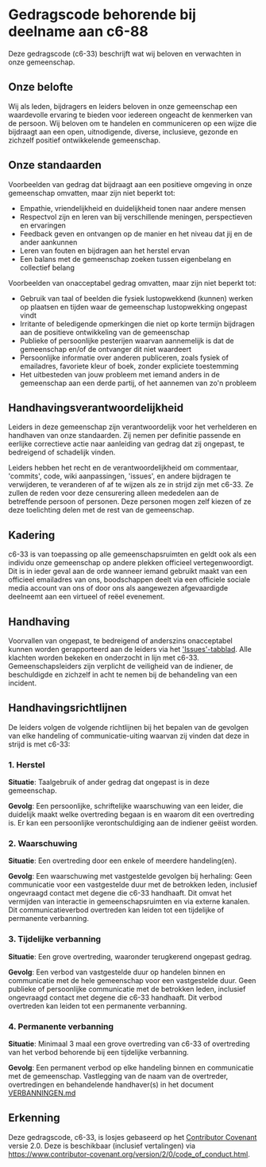 # Gedragscode behorende bij deelname aan c6-88

Deze gedragscode (c6-33) beschrijft wat wij beloven en verwachten in onze gemeenschap.

## Onze belofte

Wij als leden, bijdragers en leiders beloven in onze gemeenschap een waardevolle ervaring te bieden voor iedereen ongeacht de kenmerken van de persoon.
Wij beloven om te handelen en communiceren op een wijze die bijdraagt aan een open, uitnodigende, diverse, inclusieve, gezonde en zichzelf positief ontwikkelende gemeenschap.


## Onze standaarden

Voorbeelden van gedrag dat bijdraagt aan een positieve omgeving in onze gemeenschap omvatten, maar zijn niet beperkt tot:

* Empathie, vriendelijkheid en duidelijkheid tonen naar andere mensen
* Respectvol zijn en leren van bij verschillende meningen, perspectieven en ervaringen
* Feedback geven en ontvangen op de manier en het niveau dat jij en de ander aankunnen
* Leren van fouten en bijdragen aan het herstel ervan
* Een balans met de gemeenschap zoeken tussen eigenbelang en collectief belang

Voorbeelden van onacceptabel gedrag omvatten, maar zijn niet beperkt tot:
* Gebruik van taal of beelden die fysiek lustopwekkend (kunnen) werken op plaatsen en tijden waar de gemeenschap lustopwekking ongepast vindt
* Irritante of beledigende opmerkingen die niet op korte termijn bijdragen aan de positieve ontwikkeling van de gemeenschap
* Publieke of persoonlijke pesterijen waarvan aannemelijk is dat de gemeenschap en/of de ontvanger dit niet waardeert
* Persoonlijke informatie over anderen publiceren, zoals fysiek of emailadres, favoriete kleur of boek, zonder expliciete toestemming
* Het uitbesteden van jouw probleem met iemand anders in de gemeenschap aan een derde partij, of het aannemen van zo'n probleem

## Handhavingsverantwoordelijkheid

Leiders in deze gemeenschap zijn verantwoordelijk voor het verhelderen en handhaven van onze standaarden. Zij nemen per definitie passende en eerlijke correctieve actie naar aanleiding van gedrag dat zij ongepast, te bedreigend of schadelijk vinden.

Leiders hebben het recht en de verantwoordelijkheid om commentaar, 'commits', code, wiki aanpassingen, 'issues', en andere bijdragen te verwijderen, te veranderen of af te wijzen als ze in strijd zijn met c6-33. Ze zullen de reden voor deze censurering alleen mededelen aan de betreffende persoon of personen. Deze personen mogen zelf kiezen of ze deze toelichting delen met de rest van de gemeenschap.

## Kadering

c6-33 is van toepassing op alle gemeenschapsruimten en geldt ook als een individu onze gemeenschap op andere plekken officieel vertegenwoordigt. Dit is in ieder geval aan de orde wanneer iemand gebruikt maakt van een officieel emailadres van ons, boodschappen deelt via een officiele sociale media account van ons of door ons als aangewezen afgevaardigde deelneemt aan een virtueel of reëel evenement.

## Handhaving

Voorvallen van ongepast, te bedreigend of anderszins onacceptabel kunnen worden gerapporteerd aan de leiders via het ['Issues'-tabblad](https://github.com/bvangils/c6-88/issues). Alle klachten worden bekeken en onderzocht in lijn met c6-33. Gemeenschapsleiders zijn verplicht de veiligheid van de indiener, de beschuldigde en zichzelf in acht te nemen bij de behandeling van een incident.

## Handhavingsrichtlijnen

De leiders volgen de volgende richtlijnen bij het bepalen van de gevolgen van elke handeling of communicatie-uiting waarvan zij vinden dat deze in strijd is met c6-33:

### 1. Herstel

**Situatie**: Taalgebruik of ander gedrag dat ongepast is in deze gemeenschap.

**Gevolg**: Een persoonlijke, schriftelijke waarschuwing van een leider, die duidelijk maakt welke overtreding begaan is en waarom dit een overtreding is. Er kan een persoonlijke verontschuldiging aan de indiener geëist worden.

### 2. Waarschuwing

**Situatie**: Een overtreding door een enkele of meerdere handeling(en).

**Gevolg**: Een waarschuwing met vastgestelde gevolgen bij herhaling: Geen communicatie voor een vastgestelde duur met de betrokken leden, inclusief ongevraagd contact met degene die c6-33 handhaaft. Dit omvat het vermijden van interactie in gemeenschapsruimten en via externe kanalen. Dit communicatieverbod overtreden kan leiden tot een tijdelijke of permanente verbanning.

### 3. Tijdelijke verbanning

**Situatie**: Een grove overtreding, waaronder terugkerend ongepast gedrag.

**Gevolg**: Een verbod van vastgestelde duur op handelen binnen en communicatie met de hele gemeenschap voor een vastgestelde duur. Geen publieke of persoonlijke communicatie met de betrokken leden, inclusief ongevraagd contact met degene die c6-33 handhaaft. Dit verbod overtreden kan leiden tot een permanente verbanning.

### 4. Permanente verbanning

**Situatie**: Minimaal 3 maal een grove overtreding van c6-33 of overtreding van het verbod behorende bij een tijdelijke verbanning.

**Gevolg**: Een permanent verbod op elke handeling binnen en communicatie met de gemeenschap. Vastlegging van de naam van de overtreder, overtredingen en behandelende handhaver(s) in het document [VERBANNINGEN.md](VERBANNINGEN.md)

## Erkenning

Deze gedragscode, c6-33, is losjes gebaseerd op het [Contributor Covenant](https://www.contributor-covenant.org) versie 2.0. Deze is beschikbaar (inclusief vertalingen) via https://www.contributor-covenant.org/version/2/0/code_of_conduct.html.
